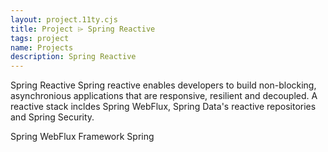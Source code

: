 ```yaml
---
layout: project.11ty.cjs
title: Project ⌲ Spring Reactive
tags: project
name: Projects
description: Spring Reactive
---
```


<iff-title level="2">Spring Reactive</hls-title>
<iff-title level="4">Spring reactive enables developers to build non-blocking, asynchronious applications that are responsive, resilient and decoupled. A reactive stack incldes Spring WebFlux, Spring Data's reactive repositories and Spring Security.</hls-title>

<iff-svg src="/img/reactive.svg" />

<iff-title level="3">Spring WebFlux Framework</hls-title>
<iff-text>Spring </iff-text>

